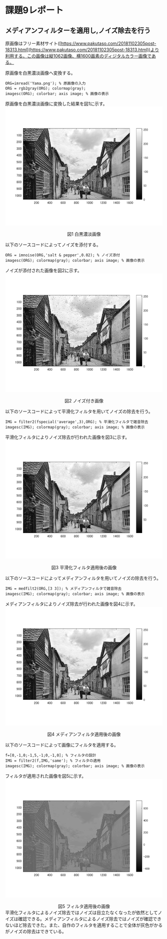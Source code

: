# 課題9レポート

## メディアンフィルターを適用し,ノイズ除去を行う
原画像はフリー素材サイト([https://www.pakutaso.com/20181102305post-18313.html](https://www.pakutaso.com/20181102305post-18313.html))より利用する。この画像は縦1062画像、横1600画素のディジタルカラー画像である。

原画像を白黒濃淡画像へ変換する。
```
ORG=imread('Yama.png'); % 原画像の入力
ORG = rgb2gray(ORG); colormap(gray);  
imagesc(ORG); colorbar; axis image; % 画像の表示
```
原画像を白黒濃淡画像に変換した結果を図1に示す。
![白黒濃淡画像](https://github.com/Sisk449/lecture_image_processing/blob/master/image/kadai9_1.png?raw=true)  
<div style="text-align: center;">
図1 白黒濃淡画像
</div>

以下のソースコードによってノイズを添付する。
```
ORG = imnoise(ORG,'salt & pepper',0.02); % ノイズ添付
imagesc(ORG); colormap(gray); colorbar; axis image; % 画像の表示
```
ノイズが添付された画像を図2に示す。
![ノイズ付き画像](https://github.com/Sisk449/lecture_image_processing/blob/master/image/kadai9_2.png?raw=true)  
<div style="text-align: center;">
図2 ノイズ付き画像
</div>

以下のソースコードによって平滑化フィルタを用いてノイズの除去を行う。
```
IMG = filter2(fspecial('average',3),ORG); % 平滑化フィルタで雑音除去
imagesc(IMG); colormap(gray); colorbar; axis image; % 画像の表示
```
平滑化フィルタによりノイズ除去が行われた画像を図3に示す。
![平滑化フィルタ適用後の画像](https://github.com/Sisk449/lecture_image_processing/blob/master/image/kadai9_3.png?raw=true)  
<div style="text-align: center;">
図3 平滑化フィルタ適用後の画像
</div>

以下のソースコードによってメディアンフィルタを用いてノイズの除去を行う。
```
IMG = medfilt2(ORG,[3 3]); % メディアンフィルタで雑音除去
imagesc(IMG); colormap(gray); colorbar; axis image; % 画像の表示
```
メディアンフィルタによりノイズ除去が行われた画像を図4に示す。
![メディアンフィルタ適用後の画像](https://github.com/Sisk449/lecture_image_processing/blob/master/image/kadai9_4.png?raw=true)  
<div style="text-align: center;">
図4 メディアンフィルタ適用後の画像
</div>

以下のソースコードによって画像にフィルタを適用する。
```
f=[0,-1,0;-1,5,-1;0,-1,0]; % フィルタの設計
IMG = filter2(f,IMG,'same'); % フィルタの適用
imagesc(IMG); colormap(gray); colorbar; axis image; % 画像の表示
```
フィルタが適用された画像を図5に示す。
![フィルタ適用後の画像](https://github.com/Sisk449/lecture_image_processing/blob/master/image/kadai9_5.png?raw=true)  
<div style="text-align: center;">
図5 フィルタ適用後の画像
</div>
平滑化フィルタによるノイズ除去ではノイズは目立たなくなったが依然としてノイズは確認できる。メディアンフィルタによるノイズ除去ではノイズが確認できないほど除去できた。また、自作のフィルタを適用することで全体が灰色がかるがノイズの除去はできている。